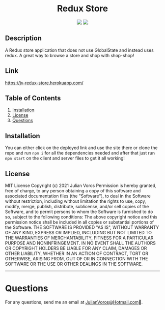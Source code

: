 
<h1 align="center"><strong>Redux Store</strong></h1>
<p align="center">
  <img src="https://img.shields.io/github/languages/top/JuVoros/redux-store">
  <img src="https://img.shields.io/badge/License-MIT-blue.svg">
</p>


## Description
A Redux store application that does not use GlobalState and instead uses redux. A great way to browse a store and shop with shop-shop!

## Link

https://jv-redux-store.herokuapp.com/
## Table of Contents
1. [Installation](#installation)
3. [License](#license)
6. [Questions](#questions)
    
## Installation

You can either click on the deployed link and use the site there or clone the repo and run `npm i` for all the dependencies needed and after that just run `npm start` on the client and server files to get it all working!


## License
MIT License
Copyright (c) 2021 Julian Voros
Permission is hereby granted, free of charge, to any person obtaining a copy
of this software and associated documentation files (the "Software"), to deal
in the Software without restriction, including without limitation the rights
to use, copy, modify, merge, publish, distribute, sublicense, and/or sell
copies of the Software, and to permit persons to whom the Software is
furnished to do so, subject to the following conditions:
The above copyright notice and this permission notice shall be included in all
copies or substantial portions of the Software.
THE SOFTWARE IS PROVIDED "AS IS", WITHOUT WARRANTY OF ANY KIND, EXPRESS OR
IMPLIED, INCLUDING BUT NOT LIMITED TO THE WARRANTIES OF MERCHANTABILITY,
FITNESS FOR A PARTICULAR PURPOSE AND NONINFRINGEMENT. IN NO EVENT SHALL THE
AUTHORS OR COPYRIGHT HOLDERS BE LIABLE FOR ANY CLAIM, DAMAGES OR OTHER
LIABILITY, WHETHER IN AN ACTION OF CONTRACT, TORT OR OTHERWISE, ARISING FROM,
OUT OF OR IN CONNECTION WITH THE SOFTWARE OR THE USE OR OTHER DEALINGS IN THE
SOFTWARE.

----
# Questions
For any questions, send me an email at JulianVoros@Hotmail.com🐼.